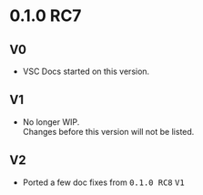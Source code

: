# 0.1.0 RC7 #

V0
--------------------------------------------------
* VSC Docs started on this version.


V1
--------------------------------------------------
* No longer WIP.  
  Changes before this version will not be listed.


V2
--------------------------------------------------
* Ported a few doc fixes from <kbd>0.1.0 RC8</kbd> <kbd>V1</kbd>
